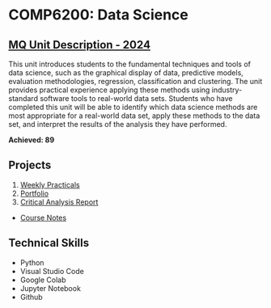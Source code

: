 # COMP6200: Data Science
## [MQ Unit Description - 2024](https://coursehandbook.mq.edu.au/2024/units/COMP6200?year=2024)
This unit introduces students to the fundamental techniques and tools of data science, such as the graphical display of data, predictive models, evaluation methodologies, regression, classification and clustering. The unit provides practical experience applying these methods using industry-standard software tools to real-world data sets. Students who have completed this unit will be able to identify which data science methods are most appropriate for a real-world data set, apply these methods to the data set, and interpret the results of the analysis they have performed.

**Achieved: 89**

## Projects
1. [Weekly Practicals](https://github.com/audreyngnn/Master-of-Business-Analytics/tree/main/Technical%20Programming/COMP6200/COMP6200_Practicals)
2. [Portfolio](https://github.com/audreyngnn/Master-of-Business-Analytics/tree/main/Technical%20Programming/COMP6200/COMP6200_Portfolio)
3. [Critical Analysis Report](https://github.com/audreyngnn/Master-of-Business-Analytics/tree/main/Technical%20Programming/COMP6200/Critical%20Analysis%20Report)

* [Course Notes](https://github.com/audreyngnn/Master-of-Business-Analytics/tree/main/Technical%20Programming/COMP6200/COMP6200_Notes)

## Technical Skills
* Python
* Visual Studio Code
* Google Colab
* Jupyter Notebook
* Github

